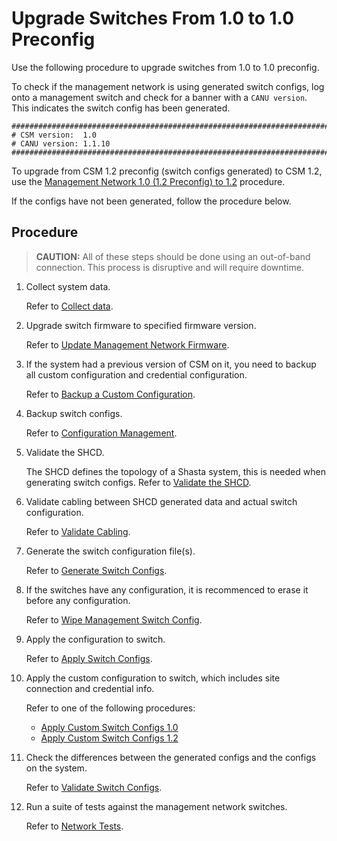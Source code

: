 # Upgrade Switches From 1.0 to 1.0 Preconfig

Use the following procedure to upgrade switches from 1.0 to 1.0 preconfig.

To check if the management network is using generated switch configs, log onto a management switch and check for a banner with a `CANU version`. This indicates the switch config has been generated.

```
###############################################################################
# CSM version:  1.0
# CANU version: 1.1.10
###############################################################################
```

To upgrade from CSM 1.2 preconfig (switch configs generated) to CSM 1.2, use the [Management Network 1.0 (1.2 Preconfig) to 1.2](1.0_to_1.2_upgrade.md) procedure.

If the configs have not been generated, follow the procedure below.

## Procedure

> **CAUTION:** All of these steps should be done using an out-of-band connection. This process is disruptive and will require downtime.

1. Collect system data.
   
   Refer to [Collect data](collect_data.md).
  
2. Upgrade switch firmware to specified firmware version.
   
   Refer to [Update Management Network Firmware](firmware/update_management_network_firmware.md).
  
3. If the system had a previous version of CSM on it, you need to backup all custom configuration and credential configuration.
   
   Refer to [Backup a Custom Configuration](backup_custom_config.md).
  
4. Backup switch configs.
   
   Refer to [Configuration Management](config_management.md).

5. Validate the SHCD.
   
   The SHCD defines the topology of a Shasta system, this is needed when generating switch configs.
   Refer to [Validate the SHCD](validate_shcd.md).

6. Validate cabling between SHCD generated data and actual switch configuration.
   
   Refer to [Validate Cabling](validate_cabling.md).

7. Generate the switch configuration file(s).
   
   Refer to [Generate Switch Configs](generate_switch_configs.md).

8. If the switches have any configuration, it is recommenced to erase it before any configuration.
   
   Refer to [Wipe Management Switch Config](wipe_mgmt_switches.md).

9. Apply the configuration to switch.
    
    Refer to [Apply Switch Configs](apply_switch_configs.md).

10. Apply the custom configuration to switch, which includes site connection and credential info.
    
    Refer to one of the following procedures:

    - [Apply Custom Switch Configs 1.0](apply_custom_config_1.0.md)
    - [Apply Custom Switch Configs 1.2](apply_custom_config_1.2.md)
  
11. Check the differences between the generated configs and the configs on the system.
    
    Refer to [Validate Switch Configs](validate_switch_configs.md). 

12. Run a suite of tests against the management network switches.
    
    Refer to [Network Tests](network_tests.md).